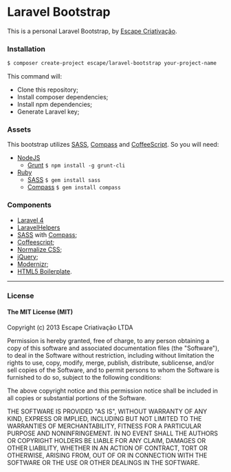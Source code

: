 # Laravel Bootstrap

This is a personal Laravel Bootstrap, by [Escape Criativação](http://www.escape.ppg.br).

### Installation

```sh
$ composer create-project escape/laravel-bootstrap your-project-name
```

This command will:

* Clone this repository;
* Install composer dependencies;
* Install npm dependencies;
* Generate Laravel key;

### Assets

This bootstrap utilizes [SASS](http://sass-lang.com/), [Compass](http://compass-style.org/) and [CoffeeScript](http://coffeescript.org/). So you will need:

* [NodeJS](http://nodejs.org/)
  * [Grunt](http://gruntjs.com/) `$ npm install -g grunt-cli`
* [Ruby](https://www.ruby-lang.org/)
  * [SASS](http://sass-lang.com/) `$ gem install sass`
  * [Compass](http://compass-style.org/) `$ gem install compass`

### Components

* [Laravel 4](http://laravel.com/)
* [LaravelHelpers](https://github.com/EscapeWork/LaravelHelpers)
* [SASS](http://sass-lang.com/) with [Compass](http://compass-style.org/);
* [Coffeescript](http://coffeescript.org/);
* [Normalize CSS](http://necolas.github.io/normalize.css/);
* [jQuery](http://jquery.com/);
* [Modernizr](http://modernizr.com/);
* [HTML5 Boilerplate](http://html5boilerplate.com/).

***

### License

#### The MIT License (MIT)

Copyright (c) 2013 Escape Criativação LTDA

Permission is hereby granted, free of charge, to any person obtaining a copy
of this software and associated documentation files (the "Software"), to deal
in the Software without restriction, including without limitation the rights
to use, copy, modify, merge, publish, distribute, sublicense, and/or sell
copies of the Software, and to permit persons to whom the Software is
furnished to do so, subject to the following conditions:

The above copyright notice and this permission notice shall be included in
all copies or substantial portions of the Software.

THE SOFTWARE IS PROVIDED "AS IS", WITHOUT WARRANTY OF ANY KIND, EXPRESS OR
IMPLIED, INCLUDING BUT NOT LIMITED TO THE WARRANTIES OF MERCHANTABILITY,
FITNESS FOR A PARTICULAR PURPOSE AND NONINFRINGEMENT. IN NO EVENT SHALL THE
AUTHORS OR COPYRIGHT HOLDERS BE LIABLE FOR ANY CLAIM, DAMAGES OR OTHER
LIABILITY, WHETHER IN AN ACTION OF CONTRACT, TORT OR OTHERWISE, ARISING FROM,
OUT OF OR IN CONNECTION WITH THE SOFTWARE OR THE USE OR OTHER DEALINGS IN
THE SOFTWARE.
